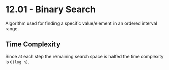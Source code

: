 # 12.01 - Binary Search
Algorithm used for finding a specific value/element in an ordered interval range.

## Time Complexity
Since at each step the remaining search space is halfed the time complexity is `O(log n)`.